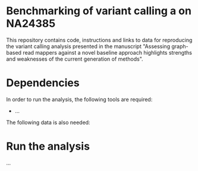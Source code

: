 # Benchmarking of variant calling a on NA24385
This repository contains code, instructions and links to data for reproducing the variant calling analysis presented in the manuscript "Assessing graph-based read mappers against a novel baseline approach highlights strengths and weaknesses of the current generation of methods".

# Dependencies
In order to run the analysis, the following tools are required:
* ...

The following data is also needed:


# Run the analysis
...
